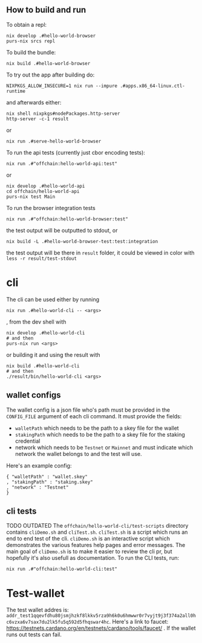 ## How to build and run

To obtain a repl:
```
nix develop .#hello-world-browser
purs-nix srcs repl
```

To build the bundle:
```
nix build .#hello-world-browser
```

To try out the app after building do:
```
NIXPKGS_ALLOW_INSECURE=1 nix run --impure .#apps.x86_64-linux.ctl-runtime
```
and afterwards either:
```
nix shell nixpkgs#nodePackages.http-server
http-server -c-1 result
```
or
```
nix run .#serve-hello-world-browser
```

To run the api tests (currently just cbor encoding tests):
```
nix run .#"offchain:hello-world-api:test"
```
or
```
nix develop .#hello-world-api
cd offchain/hello-world-api
purs-nix test Main
```

To run the browser integration tests
```
nix run .#"offchain:hello-world-browser:test"
```
the test output will be outputted to stdout, or
```
nix build -L .#hello-world-browser-test:test:integration
```

the test output will be there in `result` folder, it could be viewed in color with `less -r result/test-stdout`

# cli

The cli can be used either by running
```
nix run .#hello-world-cli -- <args>
```
, from the dev shell with
```
nix develop .#hello-world-cli
# and then
purs-nix run <args>
```
or building it and using the result with
```
nix build .#hello-world-cli
# and then
./result/bin/hello-world-cli <args>
```

## wallet configs

The wallet config is a json file who's path must be provided in the `CONFIG_FILE` argument of each cli command.
It must provide the fields:
- `walletPath` which needs to be the path to a skey file for the wallet
- `stakingPath` which needs to be the path to a skey file for the staking credential
- network which needs to be `Testnet` or `Mainnet` and must indicate which network the wallet belongs to and the test will use.

Here's an example config:
```
{ "walletPath" : "wallet.skey"
, "stakingPath" : "staking.skey"
, "network" : "Testnet"
}
```

## cli tests

TODO OUTDATED
The `offchain/hello-world-cli/test-scripts` directory contains `cliDemo.sh` and `cliTest.sh`.
`cliTest.sh` is a script which runs an end to end test of the cli.
`cliDemo.sh` is an interactive script which demonstrates the various features help pages and error messages.
The main goal of `cliDemo.sh` is to make it easier to review the cli pr, but hopefully it's also usefull as documentation.
To run the CLI tests, run:
```
nix run .#"offchain:hello-world-cli:test"
```

# Test-wallet

The test wallet addres is:
`addr_test1qqevfdhu80jsmjhzkf8lkkv5rza9h6k0u6hmwwr0r7vyjt9j3f374a2all0hc6vzxa6v7sax7du2lk5fu5q592d5fhqswar4hc`.
Here's a link to faucet: https://testnets.cardano.org/en/testnets/cardano/tools/faucet/ .
If the wallet runs out tests can fail.

